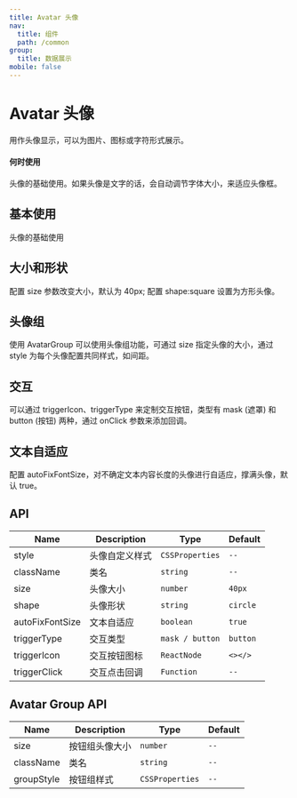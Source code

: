 ```yaml
---
title: Avatar 头像
nav:
  title: 组件
  path: /common
group:
  title: 数据展示
mobile: false
---
```


# Avatar 头像

用作头像显示，可以为图片、图标或字符形式展示。

#### 何时使用

头像的基础使用。如果头像是文字的话，会自动调节字体大小，来适应头像框。

## 基本使用

头像的基础使用

<code src="./demos/index1.tsx"></code>

## 大小和形状

配置 size 参数改变大小，默认为 40px; 配置 shape:square 设置为方形头像。

<code src="./demos/index2.tsx"></code>

## 头像组

使用 AvatarGroup 可以使用头像组功能，可通过 size 指定头像的大小，通过 style 为每个头像配置共同样式，如间距。

<code src="./demos/index3.tsx"></code>

## 交互

可以通过 triggerIcon、triggerType 来定制交互按钮，类型有 mask (遮罩) 和 button (按钮) 两种，通过 onClick 参数来添加回调。

<code src="./demos/index4.tsx"></code>

## 文本自适应

配置 autoFixFontSize，对不确定文本内容长度的头像进行自适应，撑满头像，默认 true。

<code src="./demos/index5.tsx"></code>

## API

| Name            | Description    | Type            | Default  |
| --------------- | -------------- | --------------- | -------- |
| style           | 头像自定义样式 | `CSSProperties` | `--`     |
| className       | 类名           | `string`        | `--`     |
| size            | 头像大小       | `number`        | `40px`   |
| shape           | 头像形状       | `string`        | `circle` |
| autoFixFontSize | 文本自适应     | `boolean`       | `true`   |
| triggerType     | 交互类型       | `mask / button` | `button` |
| triggerIcon     | 交互按钮图标   | `ReactNode`     | `<></>`  |
| triggerClick    | 交互点击回调   | `Function`      | `--`     |

## Avatar Group API

| Name       | Description    | Type            | Default |
| ---------- | -------------- | --------------- | ------- |
| size       | 按钮组头像大小 | `number`        | `--`    |
| className  | 类名           | `string`        | `--`    |
| groupStyle | 按钮组样式     | `CSSProperties` | `--`    |
